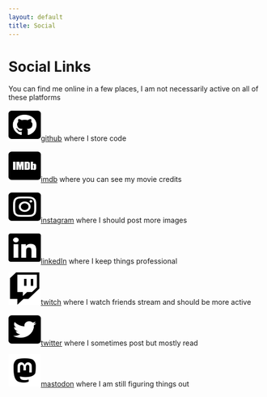```yaml
---
layout: default
title: Social
---
```


# Social Links

You can find me online in a few places, I am not necessarily active on all of these platforms

<img src="./assets/images/svg/github-square.svg" width="64" height="64">[github](http://www.github.com/samgutentag)
where I store code

<img src="./assets/images/svg/imdb.svg" width="64" height="64">[imdb](https://www.imdb.com/name/nm4107839/)
where you can see my movie credits

<img src="./assets/images/svg/instagram-square.svg" width="64" height="64">[instagram](http://www.instagram.com/samgutentag)
where I should post more images

<img src="./assets/images/svg/linkedin.svg" width="64" height="64">[linkedIn](http://www.linkedIn.com/in/samgutentag)
where I keep things professional

<img src="./assets/images/svg/twitch.svg" width="64" height="64">[twitch](https://www.twitch.tv/samgutentag)
where I watch friends stream and should be more active

<img src="./assets/images/svg/twitter-square.svg" width="64" height="64">[twitter](http://www.twitter.com/samgutentag)
where I sometimes post but mostly read

<img src="./assets/images/svg/mastodon.svg" width="64" height="64"><a rel="me" href="https://mastodon.social/@samgutentag">mastodon</a>
where I am still figuring things out
